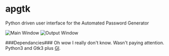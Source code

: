 apgtk
=====

Python driven user interface for the Automated Password Generator

![Main Window](http://jnvsor.github.io/apgtk/main.png)
![Output Window](http://jnvsor.github.io/apgtk/output.png)

###Dependancies###
Oh wow I really don't know. Wasn't paying attention. Python3 and Gtk3 plus [GI](https://wiki.gnome.org/GObjectIntrospection).
